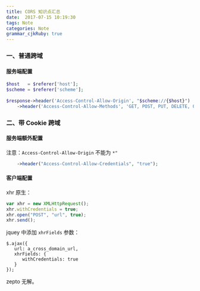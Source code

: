 ```yaml
---
title: CORS 知识点汇总
date:  2017-07-15 10:19:30
tags: Note
categories: Note
grammar_cjkRuby: true
---
```


### 一、普通跨域
#### 服务端配置
````php
$host   = $referer['host'];
$scheme = $referer['scheme'];
					
$response->header('Access-Control-Allow-Origin', "$scheme://{$host}")
	->header('Access-Control-Allow-Methods', 'GET, POST, PUT, DELETE, OPTIONS')
````

### 二、带 Cookie 跨域
#### 服务端额外配置

注意：`Access-Control-Allow-Origin` 不能为 `*"`

````php
	->header("Access-Control-Allow-Credentials", "true");
````

#### 客户端配置


xhr 原生：
````javascript
var xhr = new XMLHttpRequest();
xhr.withCredentials = true;
xhr.open("POST", "url", true);
xhr.send();
````

jquey 中添加 `xhrFields` 参数：

````
$.ajax({
   url: a_cross_domain_url,
   xhrFields: {
      withCredentials: true
   }
});
````

zepto 无解。